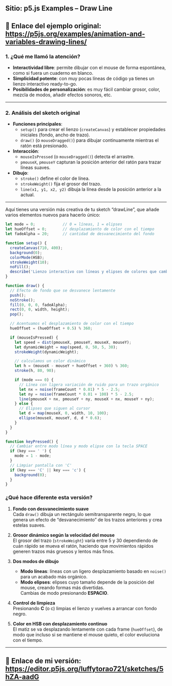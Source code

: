 

## Sitio: p5.js Examples – Draw Line

**🔗 Enlace del ejemplo original:**  
https://p5js.org/examples/animation-and-variables-drawing-lines/
---

### 1. ¿Qué me llamó la atención?

- **Interactividad libre**: permite dibujar con el mouse de forma espontánea, como si fuera un cuaderno en blanco.  
- **Simplicidad potente**: con muy pocas líneas de código ya tienes un lienzo interactivo ready-to-go.  
- **Posibilidades de personalización**: es muy fácil cambiar grosor, color, mezcla de modos, añadir efectos sonoros, etc.

---

### 2. Análisis del sketch original

- **Funciones principales**:  
  - `setup()` para crear el lienzo (`createCanvas`) y establecer propiedades iniciales (fondo, ancho de trazo).  
  - `draw()` (o `mouseDragged()`) para dibujar continuamente mientras el ratón está presionado.  
- **Interacción**:  
  - `mouseIsPressed` (o `mouseDragged()`) detecta el arrastre.  
  - `pmouseX`, `pmouseY` capturan la posición anterior del ratón para trazar líneas suaves.  
- **Dibujo**:  
  - `stroke()` define el color de línea.  
  - `strokeWeight()` fija el grosor del trazo.  
  - `line(x1, y1, x2, y2)` dibuja la línea desde la posición anterior a la actual.

---

Aquí tienes una versión más creativa de tu sketch “drawLine”, que añade varios elementos nuevos para hacerlo único:

```js
let mode = 0;            // 0 = líneas, 1 = elipses
let hueOffset = 0;       // desplazamiento de color con el tiempo
let fadeAlpha = 20;      // cantidad de desvanecimiento del fondo

function setup() {
  createCanvas(710, 400);
  background(0);
  colorMode(HSB);
  strokeWeight(10);
  noFill();
  describe('Lienzo interactivo con líneas y elipses de colores que cambian con el mouse y el teclado');
}

function draw() {
  // Efecto de fondo que se desvanece lentamente
  push();
  noStroke();
  fill(0, 0, 0, fadeAlpha);
  rect(0, 0, width, height);
  pop();

  // Acentuamos el desplazamiento de color con el tiempo
  hueOffset = (hueOffset + 0.5) % 360;

  if (mouseIsPressed) {
    let speed = dist(pmouseX, pmouseY, mouseX, mouseY);
    let dynamicWeight = map(speed, 0, 50, 5, 30);
    strokeWeight(dynamicWeight);

    // calculamos un color dinámico
    let h = (mouseX - mouseY + hueOffset + 360) % 360;
    stroke(h, 80, 90);

    if (mode === 0) {
      // Línea con ligera variación de ruido para un trazo orgánico
      let nx = noise(frameCount * 0.01) * 5 - 2.5;
      let ny = noise(frameCount * 0.01 + 100) * 5 - 2.5;
      line(pmouseX + nx, pmouseY + ny, mouseX + nx, mouseY + ny);
    } else {
      // Elipses que siguen al cursor
      let d = map(mouseX, 0, width, 10, 100);
      ellipse(mouseX, mouseY, d, d * 0.6);
    }
  }
}

function keyPressed() {
  // Cambiar entre modo línea y modo elipse con la tecla SPACE
  if (key === ' ') {
    mode = 1 - mode;
  }
  // Limpiar pantalla con 'C'
  if (key === 'C' || key === 'c') {
    background(0);
  }
}
```

### ¿Qué hace diferente esta versión?

1. **Fondo con desvanecimiento suave**  
   Cada `draw()` dibuja un rectángulo semitransparente negro, lo que genera un efecto de “desvanecimiento” de los trazos anteriores y crea estelas suaves.

2. **Grosor dinámico según la velocidad del mouse**  
   El grosor del trazo (`strokeWeight`) varía entre 5 y 30 dependiendo de cuán rápido se mueva el ratón, haciendo que movimientos rápidos generen trazos más gruesos y lentos más finos.

3. **Dos modos de dibujo**  
   - **Modo líneas**: líneas con un ligero desplazamiento basado en `noise()` para un acabado más orgánico.  
   - **Modo elipses**: elipses cuyo tamaño depende de la posición del mouse, creando formas más divertidas.  
   Cambias de modo presionando **ESPACIO**.

4. **Control de limpieza**  
   Presionando **C** (o c) limpias el lienzo y vuelves a arrancar con fondo negro.

5. **Color en HSB con desplazamiento continuo**  
   El matiz se va desplazando lentamente con cada frame (`hueOffset`), de modo que incluso si se mantiene el mouse quieto, el color evoluciona con el tiempo.

---
##
**🔗 Enlace de mi versión:**  
https://editor.p5js.org/luffytorao721/sketches/5hZA-aadG
---
